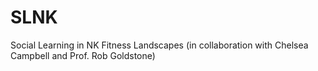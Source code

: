 # SLNK
Social Learning in NK Fitness Landscapes (in collaboration with Chelsea Campbell and Prof. Rob Goldstone) 
